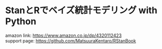 # StanとRでベイズ統計モデリング with Python

amazon link: https://www.amazon.co.jp/dp/4320112423  
support page: https://github.com/MatsuuraKentaro/RStanBook
